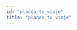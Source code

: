 ```yaml
---
id: "planea_tu_viaje"
title: "planea_tu_viaje"
---
```

<app-chessboard-nav></app-chessboard-nav>
<div id="actividades" ng-include="'assets/atoms/main/actividades.htm'" class="main-row" ng-controller="resourcePaginatorCtrl"></div>
